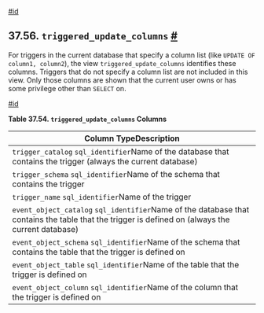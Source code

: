 [#id](#INFOSCHEMA-TRIGGERED-UPDATE-COLUMNS)

## 37.56. `triggered_update_columns` [#](#INFOSCHEMA-TRIGGERED-UPDATE-COLUMNS)

For triggers in the current database that specify a column list (like `UPDATE OF column1, column2`), the view `triggered_update_columns` identifies these columns. Triggers that do not specify a column list are not included in this view. Only those columns are shown that the current user owns or has some privilege other than `SELECT` on.

[#id](#id-1.7.6.60.3)

**Table 37.54. `triggered_update_columns` Columns**

| Column TypeDescription                                                                                                                           |
| ------------------------------------------------------------------------------------------------------------------------------------------------ |
| `trigger_catalog` `sql_identifier`Name of the database that contains the trigger (always the current database)                                   |
| `trigger_schema` `sql_identifier`Name of the schema that contains the trigger                                                                    |
| `trigger_name` `sql_identifier`Name of the trigger                                                                                               |
| `event_object_catalog` `sql_identifier`Name of the database that contains the table that the trigger is defined on (always the current database) |
| `event_object_schema` `sql_identifier`Name of the schema that contains the table that the trigger is defined on                                  |
| `event_object_table` `sql_identifier`Name of the table that the trigger is defined on                                                            |
| `event_object_column` `sql_identifier`Name of the column that the trigger is defined on                                                          |